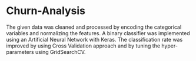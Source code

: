 # Churn-Analysis
The given data was cleaned and processed by encoding the categorical variables and normalizing the features. A binary
classifier was implemented using an Artificial Neural Network with Keras. The classification rate was improved by
using Cross Validation approach and by tuning the hyper-parameters using GridSearchCV.
